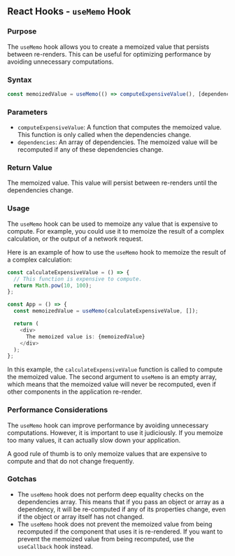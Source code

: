 ## React Hooks - `useMemo` Hook

### Purpose
The `useMemo` hook allows you to create a memoized value that persists between re-renders. This can be useful for optimizing performance by avoiding unnecessary computations.

### Syntax
```typescript
const memoizedValue = useMemo(() => computeExpensiveValue(), [dependencies]);
```

### Parameters
- `computeExpensiveValue`: A function that computes the memoized value. This function is only called when the dependencies change.
- `dependencies`: An array of dependencies. The memoized value will be recomputed if any of these dependencies change.

### Return Value
The memoized value. This value will persist between re-renders until the dependencies change.

### Usage
The `useMemo` hook can be used to memoize any value that is expensive to compute. For example, you could use it to memoize the result of a complex calculation, or the output of a network request.

Here is an example of how to use the `useMemo` hook to memoize the result of a complex calculation:
```typescript
const calculateExpensiveValue = () => {
  // This function is expensive to compute.
  return Math.pow(10, 100);
};

const App = () => {
  const memoizedValue = useMemo(calculateExpensiveValue, []);

  return (
    <div>
      The memoized value is: {memoizedValue}
    </div>
  );
};
```
In this example, the `calculateExpensiveValue` function is called to compute the memoized value. The second argument to `useMemo` is an empty array, which means that the memoized value will never be recomputed, even if other components in the application re-render.

### Performance Considerations
The `useMemo` hook can improve performance by avoiding unnecessary computations. However, it is important to use it judiciously. If you memoize too many values, it can actually slow down your application.

A good rule of thumb is to only memoize values that are expensive to compute and that do not change frequently.

### Gotchas
- The `useMemo` hook does not perform deep equality checks on the dependencies array. This means that if you pass an object or array as a dependency, it will be re-computed if any of its properties change, even if the object or array itself has not changed.
- The `useMemo` hook does not prevent the memoized value from being recomputed if the component that uses it is re-rendered. If you want to prevent the memoized value from being recomputed, use the `useCallback` hook instead.
